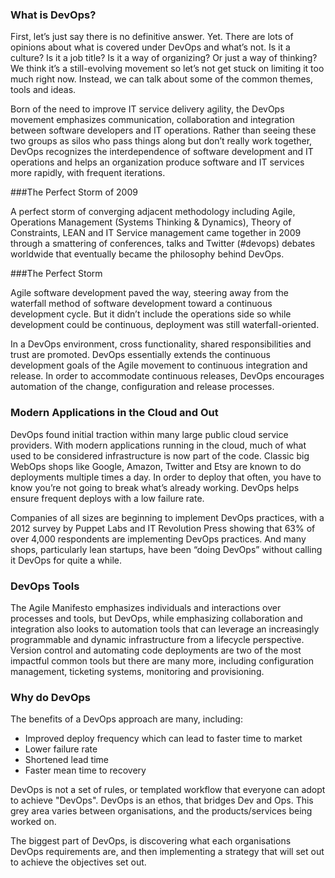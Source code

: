 ### What is DevOps?
First, let’s just say there is no definitive answer. Yet. There are lots of opinions about what is covered under DevOps and what’s not. Is it a culture? Is it a job title? Is it a way of organizing? Or just a way of thinking? We think it’s a still-evolving movement so let’s not get stuck on limiting it too much right now. Instead, we can talk about some of the common themes, tools and ideas.

Born of the need to improve IT service delivery agility, the DevOps movement emphasizes communication, collaboration and integration between software developers and IT operations. Rather than seeing these two groups as silos who pass things along but don’t really work together, DevOps recognizes the interdependence of software development and IT operations and helps an organization produce software and IT services more rapidly, with frequent iterations.

###The Perfect Storm of 2009

A perfect storm of converging adjacent methodology including Agile, Operations Management (Systems Thinking & Dynamics), Theory of Constraints, LEAN and IT Service management came together in 2009 through a smattering of conferences, talks and Twitter (#devops) debates worldwide that eventually became the philosophy behind DevOps.

###The Perfect Storm

Agile software development paved the way, steering away from the waterfall method of software development toward a continuous development cycle. But it didn’t include the operations side so while development could be continuous, deployment was still waterfall-oriented.

In a DevOps environment, cross functionality, shared responsibilities and trust are promoted. DevOps essentially extends the continuous development goals of the Agile movement to continuous integration and release. In order to accommodate continuous releases, DevOps encourages automation of the change, configuration and release processes.

### Modern Applications in the Cloud and Out

DevOps found initial traction within many large public cloud service providers. With modern applications running in the cloud, much of what used to be considered infrastructure is now part of the code. Classic big WebOps shops like Google, Amazon, Twitter and Etsy are known to do deployments multiple times a day. In order to deploy that often, you have to know you’re not going to break what’s already working. DevOps helps ensure frequent deploys with a low failure rate.

Companies of all sizes are beginning to implement DevOps practices, with a 2012 survey by Puppet Labs and IT Revolution Press showing that 63% of over 4,000 respondents are implementing DevOps practices. And many shops, particularly lean startups, have been “doing DevOps” without calling it DevOps for quite a while.

### DevOps Tools

The Agile Manifesto emphasizes individuals and interactions over processes and tools, but DevOps, while emphasizing collaboration and integration also looks to automation tools that can leverage an increasingly programmable and dynamic infrastructure from a lifecycle perspective. Version control and automating code deployments are two of the most impactful common tools but there are many more, including configuration management, ticketing systems, monitoring and provisioning.

### Why do DevOps

The benefits of a DevOps approach are many, including:

* Improved deploy frequency which can lead to faster time to market
* Lower failure rate
* Shortened lead time
* Faster mean time to recovery

DevOps is not a set of rules, or templated workflow that everyone can adopt to achieve "DevOps". DevOps is an ethos, that bridges Dev and Ops. This grey area varies between organisations, and the products/services being worked on.

The biggest part of DevOps, is discovering what each organisations DevOps requirements are, and then implementing a strategy that will set out to achieve the objectives set out. 
